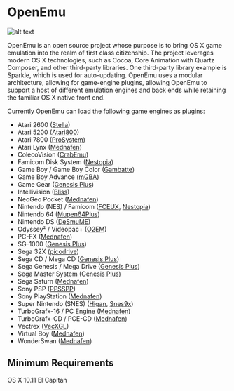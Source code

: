 OpenEmu
=======

![alt text](http://openemu.org/img/intro-md.png "OpenEmu Screenshot")

OpenEmu is an open source project whose purpose is to bring OS X game emulation into the realm of first class citizenship. The project leverages modern OS X technologies, such as Cocoa, Core Animation with Quartz Composer, and other third-party libraries. One third-party library example is Sparkle, which is used for auto-updating. OpenEmu uses a modular architecture, allowing for game-engine plugins, allowing OpenEmu to support a host of different emulation engines and back ends while retaining the familiar OS X native front end.

Currently OpenEmu can load the following game engines as plugins:

* Atari 2600 ([Stella](http://sourceforge.net/projects/stella/))
* Atari 5200 ([Atari800](http://sourceforge.net/projects/atari800/))
* Atari 7800 ([ProSystem](https://github.com/raz0red/wii7800))
* Atari Lynx ([Mednafen](http://mednafen.sourceforge.net/))
* ColecoVision ([CrabEmu](http://crabemu.sourceforge.net/))
* Famicom Disk System ([Nestopia](http://nestopia.sourceforge.net/))
* Game Boy / Game Boy Color ([Gambatte](https://github.com/sinamas/gambatte))
* Game Boy Advance ([mGBA](https://mgba.io/))
* Game Gear ([Genesis Plus](https://github.com/ekeeke/Genesis-Plus-GX))
* Intellivision ([Bliss](https://github.com/jeremiah-sypult/BlissEmu))
* NeoGeo Pocket ([Mednafen](http://mednafen.sourceforge.net/))
* Nintendo (NES) / Famicom ([FCEUX](http://sourceforge.net/projects/fceultra/), [Nestopia](http://nestopia.sourceforge.net/))
* Nintendo 64 ([Mupen64Plus](https://github.com/mupen64plus))
* Nintendo DS ([DeSmuME](http://desmume.org/))
* Odyssey² / Videopac+ ([O2EM](http://sourceforge.net/projects/o2em/))
* PC-FX ([Mednafen](http://mednafen.sourceforge.net/))
* SG-1000 ([Genesis Plus](https://github.com/ekeeke/Genesis-Plus-GX))
* Sega 32X ([picodrive](https://github.com/notaz/picodrive))
* Sega CD / Mega CD ([Genesis Plus](https://github.com/ekeeke/Genesis-Plus-GX))
* Sega Genesis / Mega Drive ([Genesis Plus](https://github.com/ekeeke/Genesis-Plus-GX))
* Sega Master System ([Genesis Plus](https://github.com/ekeeke/Genesis-Plus-GX))
* Sega Saturn ([Mednafen](http://mednafen.sourceforge.net/))
* Sony PSP ([PPSSPP](https://github.com/hrydgard/ppsspp))
* Sony PlayStation ([Mednafen](http://mednafen.sourceforge.net/))
* Super Nintendo (SNES) ([Higan](http://byuu.org/), [Snes9x](https://github.com/snes9xgit/snes9x))
* TurboGrafx-16 / PC Engine ([Mednafen](http://mednafen.sourceforge.net/))
* TurboGrafx-CD / PCE-CD ([Mednafen](http://mednafen.sourceforge.net/))
* Vectrex ([VecXGL](http://jum.pdroms.de/emulators/emul.html))
* Virtual Boy ([Mednafen](http://mednafen.sourceforge.net/))
* WonderSwan ([Mednafen](http://mednafen.sourceforge.net/))

Minimum Requirements
--------------------

OS X 10.11 El Capitan
